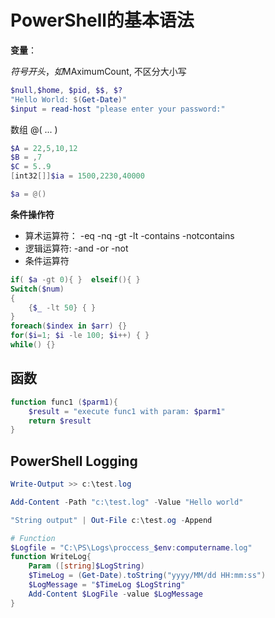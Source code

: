 # PowerShell的基本语法

**变量**： 

$符号开头，如$MAximumCount, 不区分大小写
```Powershell
$null,$home, $pid, $$, $? 
"Hello World: $(Get-Date)"
$input = read-host "please enter your password:"
```
数组 @( ... )
```PowerShell
$A = 22,5,10,12
$B = ,7
$C = 5..9
[int32[]]$ia = 1500,2230,40000

$a = @()
```

**条件操作符**
- 算术运算符： -eq  -nq -gt -lt -contains -notcontains
- 逻辑运算符:  -and -or -not
- 条件运算符
```PowerShell
if( $a -gt 0){ }  elseif(){ }
Switch($num)
{
    {$_ -lt 50} { }
}
foreach($index in $arr) {}
for($i=1; $i -le 100; $i++) { }
while() {}
```

## 函数

```PowerShell
function func1 ($parm1){
    $result = "execute func1 with param: $parm1"
    return $result
}
```

## PowerShell Logging
```PowerShell
Write-Output >> c:\test.log

Add-Content -Path "c:\test.log" -Value "Hello world"

"String output" | Out-File c:\test.og -Append

# Function
$Logfile = "C:\PS\Logs\proccess_$env:computername.log"
function WriteLog{
    Param ([string]$LogString)
    $TimeLog = (Get-Date).toString("yyyy/MM/dd HH:mm:ss")
    $LogMessage = "$TimeLog $LogString"
    Add-Content $LogFile -value $LogMessage
}
```

